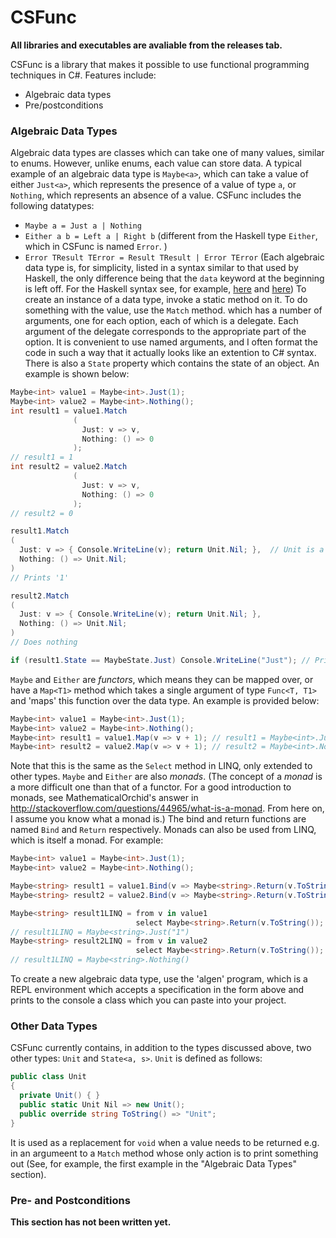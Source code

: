 # CSFunc
**All libraries and executables are avaliable from the releases tab.**

CSFunc is a library that makes it possible to use functional programming techniques in C#. Features include:
* Algebraic data types
* Pre/postconditions

### Algebraic Data Types
Algebraic data types are classes which can take one of many values, similar to enums. However, unlike enums, each value can store data. A typical example of an algebraic data type is `Maybe<a>`, which can take a value of either `Just<a>`, which represents the presence of a value of type `a`, or `Nothing`, which represents an absence of a value. CSFunc includes the following datatypes:
* `Maybe a = Just a | Nothing`
* `Either a b = Left a | Right b` (different from the Haskell type `Either`, which in CSFunc is named `Error`. )
* `Error TResult TError = Result TResult | Error TError`
(Each algebraic data type is, for simplicity, listed in a syntax similar to that used by Haskell, the only difference being that the `data` keyword at the beginning is left off. For the Haskell syntax see, for example, [here](https://wiki.haskell.org/Algebraic_data_type) and [here](http://learnyouahaskell.com/making-our-own-types-and-typeclasses))
To create an instance of a data type, invoke a static method on it.  To do something with the value, use the `Match` method. which has a number of arguments, one for each option, each of which is a delegate. Each argument of the delegate corresponds to the appropriate part of the option. It is convenient to use named arguments, and I often format the code in such a way that it actually looks like an extention to C# syntax. There is also a `State` property which contains the state of an object. An example is shown below:
```csharp
Maybe<int> value1 = Maybe<int>.Just(1);
Maybe<int> value2 = Maybe<int>.Nothing();
int result1 = value1.Match
              (
                Just: v => v,
                Nothing: () => 0
              );
// result1 = 1
int result2 = value2.Match
              (
                Just: v => v,
                Nothing: () => 0
              );
// result2 = 0

result1.Match
(
  Just: v => { Console.WriteLine(v); return Unit.Nil; },  // Unit is a type discussed later in 'Other Data Types' and is primarily meant as a replacement for void when a method is expected to return a value.
  Nothing: () => Unit.Nil;
)
// Prints '1'

result2.Match
(
  Just: v => { Console.WriteLine(v); return Unit.Nil; },
  Nothing: () => Unit.Nil;
)
// Does nothing

if (result1.State == MaybeState.Just) Console.WriteLine("Just"); // Prints 'Just'
```
`Maybe` and `Either` are _functors_, which means they can be mapped over, or have a `Map<T1>` method which takes a single argument of type `Func<T, T1>` and 'maps' this function over the data type. An example is provided below:
```csharp
Maybe<int> value1 = Maybe<int>.Just(1);
Maybe<int> value2 = Maybe<int>.Nothing();
Maybe<int> result1 = value1.Map(v => v + 1); // result1 = Maybe<int>.Just(2)
Maybe<int> result2 = value2.Map(v => v + 1); // result2 = Maybe<int>.Nothing()
```
Note that this is the same as the `Select` method in LINQ, only extended to other types.
`Maybe` and `Either` are also _monads_. (The concept of a _monad_ is a more difficult one than that of a functor. For a good introduction to monads, see MathematicalOrchid's answer in <http://stackoverflow.com/questions/44965/what-is-a-monad>. From here on, I assume you know what a monad is.) The bind and return functions are named `Bind` and `Return` respectively. Monads can also be used from LINQ, which is itself a monad. For example:
```csharp
Maybe<int> value1 = Maybe<int>.Just(1);
Maybe<int> value2 = Maybe<int>.Nothing();

Maybe<string> result1 = value1.Bind(v => Maybe<string>.Return(v.ToString())); // result1 = Maybe<string>.Just("1")
Maybe<string> result2 = value2.Bind(v => Maybe<string>.Return(v.ToString())); // result2 = Maybe<string>.Nothing()

Maybe<string> result1LINQ = from v in value1
                            select Maybe<string>.Return(v.ToString());
// result1LINQ = Maybe<string>.Just("1")
Maybe<string> result2LINQ = from v in value2
                            select Maybe<string>.Return(v.ToString());
// result1LINQ = Maybe<string>.Nothing()
```
To create a new algebraic data type, use the 'algen' program, which is a REPL environment which accepts a specification in the form above and prints to the console a class which you can paste into your project.

### Other Data Types
CSFunc currently contains, in addition to the types discussed above, two other types: `Unit` and `State<a, s>`. `Unit` is defined as follows:
```csharp
public class Unit
{
  private Unit() { }
  public static Unit Nil => new Unit();
  public override string ToString() => "Unit";
}
```
It is used as a replacement for `void` when a value needs to be returned e.g. in an argumeent to a `Match` method whose only action is to print something out (See, for example, the first example in the "Algebraic Data Types" section).

### Pre- and Postconditions
**This section has not been written yet.**
